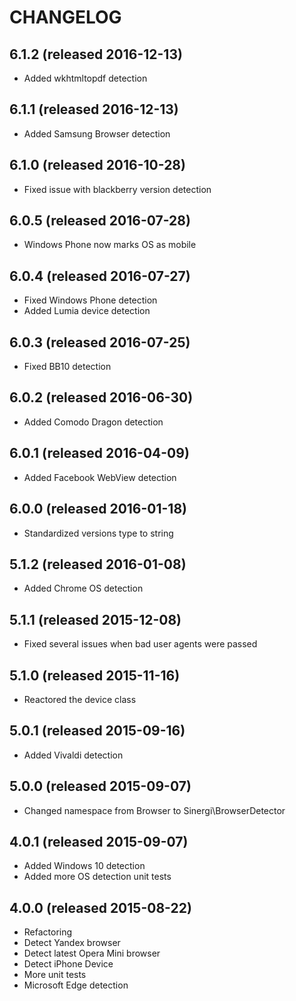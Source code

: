 # CHANGELOG

## 6.1.2 (released 2016-12-13)

- Added wkhtmltopdf detection

## 6.1.1 (released 2016-12-13)

- Added Samsung Browser detection

## 6.1.0 (released 2016-10-28)

- Fixed issue with blackberry version detection

## 6.0.5 (released 2016-07-28)

- Windows Phone now marks OS as mobile

## 6.0.4 (released 2016-07-27)

- Fixed Windows Phone detection
- Added Lumia device detection

## 6.0.3 (released 2016-07-25)

- Fixed BB10 detection

## 6.0.2 (released 2016-06-30)

- Added Comodo Dragon detection

## 6.0.1 (released 2016-04-09)

- Added Facebook WebView detection

## 6.0.0 (released 2016-01-18)

- Standardized versions type to string

## 5.1.2 (released 2016-01-08)

- Added Chrome OS detection

## 5.1.1 (released 2015-12-08)

- Fixed several issues when bad user agents were passed

## 5.1.0 (released 2015-11-16)

- Reactored the device class

## 5.0.1 (released 2015-09-16)

- Added Vivaldi detection

## 5.0.0 (released 2015-09-07)

- Changed namespace from Browser to Sinergi\BrowserDetector

## 4.0.1 (released 2015-09-07)

- Added Windows 10 detection
- Added more OS detection unit tests

## 4.0.0 (released 2015-08-22)

- Refactoring
- Detect Yandex browser
- Detect latest Opera Mini browser
- Detect iPhone Device
- More unit tests
- Microsoft Edge detection
